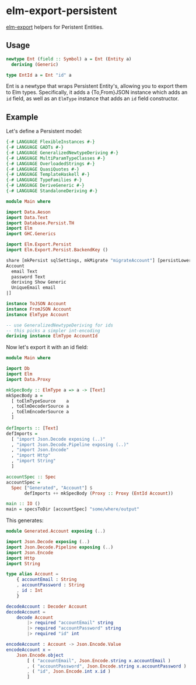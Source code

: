 
# elm-export-persistent

[elm-export](https://hackage.haskell.org/package/elm-export) helpers for
Peristent Entities.

## Usage

```hs
newtype Ent (field :: Symbol) a = Ent (Entity a)
  deriving (Generic)

type EntId a = Ent "id" a
```

Ent is a newtype that wraps Persistent Entity's, allowing you to export them to
Elm types. Specifically, it adds a {To,From}JSON instance which adds an `id`
field, as well as an `ElmType` instance that adds an `id` field constructor.

## Example

Let's define a Persistent model:

```hs
{-# LANGUAGE FlexibleInstances #-}
{-# LANGUAGE GADTs #-}
{-# LANGUAGE GeneralizedNewtypeDeriving #-}
{-# LANGUAGE MultiParamTypeClasses #-}
{-# LANGUAGE OverloadedStrings #-}
{-# LANGUAGE QuasiQuotes #-}
{-# LANGUAGE TemplateHaskell #-}
{-# LANGUAGE TypeFamilies #-}
{-# LANGUAGE DeriveGeneric #-}
{-# LANGUAGE StandaloneDeriving #-}

module Main where

import Data.Aeson
import Data.Text
import Database.Persist.TH
import Elm
import GHC.Generics

import Elm.Export.Persist
import Elm.Export.Persist.BackendKey ()

share [mkPersist sqlSettings, mkMigrate "migrateAccount"] [persistLowerCase|
Account
  email Text
  password Text
  deriving Show Generic
  UniqueEmail email
|]

instance ToJSON Account
instance FromJSON Account
instance ElmType Account

-- use GeneralizedNewtypeDeriving for ids
-- this picks a simpler int-encoding
deriving instance ElmType AccountId 
```

Now let's export it with an id field:

```hs
module Main where

import Db
import Elm
import Data.Proxy

mkSpecBody :: ElmType a => a -> [Text]
mkSpecBody a =
  [ toElmTypeSource    a
  , toElmDecoderSource a
  , toElmEncoderSource a
  ]
  
defImports :: [Text]
defImports =
  [ "import Json.Decode exposing (..)"
  , "import Json.Decode.Pipeline exposing (..)"
  , "import Json.Encode"
  , "import Http"
  , "import String"
  ]

accountSpec :: Spec
accountSpec = 
  Spec ["Generated", "Account"] $
       defImports ++ mkSpecBody (Proxy :: Proxy (EntId Account))

main :: IO ()
main = specsToDir [accountSpec] "some/where/output"
```

This generates:

```elm
module Generated.Account exposing (..)

import Json.Decode exposing (..)
import Json.Decode.Pipeline exposing (..)
import Json.Encode
import Http
import String

type alias Account =
    { accountEmail : String
    , accountPassword : String
    , id : Int
    }

decodeAccount : Decoder Account
decodeAccount =
    decode Account
        |> required "accountEmail" string
        |> required "accountPassword" string
        |> required "id" int

encodeAccount : Account -> Json.Encode.Value
encodeAccount x =
    Json.Encode.object
        [ ( "accountEmail", Json.Encode.string x.accountEmail )
        , ( "accountPassword", Json.Encode.string x.accountPassword )
        , ( "id", Json.Encode.int x.id )
        ]
```

